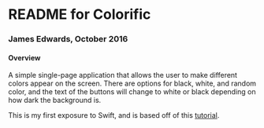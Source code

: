 # README for Colorific

### James Edwards, October 2016

#### Overview

A simple single-page application that allows the user to make different colors appear on the screen. There are options for black, white, and random color, and the text of the buttons will change to white or black depending on how dark the background is. 

This is my first exposure to Swift, and is based off of this [tutorial](https://code.tutsplus.com/tutorials/ios-from-scratch-with-swift-creating-your-first-ios-application--cms-25152).
